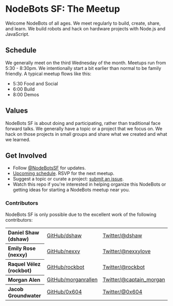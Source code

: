 NodeBots SF: The Meetup
=======================

Welcome NodeBots of all ages. We meet regularly to build, create, share, and learn. We build robots and hack on hardware projects with Node.js and JavaScript.

## Schedule

We generally meet on the third Wednesday of the month. Meetups run from 5:30 - 8:30pm. We intentionally start a bit earlier than normal to be family friendly. A typical meetup flows like this:

- 5:30 Food and Social
- 6:00 Build
- 8:00 Demos

## Values

NodeBots SF is about doing and participating, rather than traditional face forward talks. We generally have a topic or a project that we focus on. We hack on those projects in small groups and share what we created and what we learned.

## Get Involved

- Follow [@NodeBotsSF](https://twitter.com/nodebotssf) for updates.
- [Upcoming schedule](http://lanyrd.com/series/nodebotssf/). RSVP for the next meetup.
- Suggest a topic or curate a project: [submit an issue](https://github.com/nodebots/sf/issues).
- Watch this repo if you're interested in helping organize this NodeBots or getting ideas for starting a NodeBots meetup near you.

### Contributors

NodeBots SF is only possible due to the excellent work of the following contributors:

<table><tbody>
<tr><th align="left">Daniel Shaw (dshaw)</th><td><a href="https://github.com/dshaw">GitHub/dshaw</a></td><td><a href="http://twitter.com/dshaw">Twitter/@dshaw</a></td></tr>
<tr><th align="left">Emily Rose (nexxy)</th><td><a href="https://github.com/nexxy/">GitHub/nexxy</a></td><td><a href="http://twitter.com/nexxylove">Twitter/@nexxylove</a></td></tr>
<tr><th align="left">Raquel Vélez (rockbot)</th><td><a href="https://github.com/rockbot">GitHub/rockbot</a></td><td><a href="http://twitter.com/rockbot">Twitter/@rockbot</a></td></tr>
<tr><th align="left">Morgan Alen</th><td><a href="https://github.com/morganrallen">GitHub/morganrallen</a></td><td><a href="http://twitter.com/captain_morgan">Twitter/@captain_morgan</a></td></tr>
<tr><th align="left">Jacob Groundwater</th><td><a href="https://github.com/0x604">GitHub/0x604</a></td><td><a href="http://twitter.com/0x604">Twitter/@0x604</a></td></tr>
</tbody></table>
